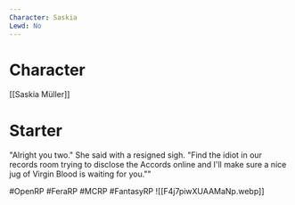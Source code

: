```yaml
---
Character: Saskia
Lewd: No
---
```

# Character
[[Saskia Müller]]
# Starter
"Alright you two." She said with a resigned sigh. "Find the idiot in our records room trying to disclose the Accords online and I'll make sure a nice jug of Virgin Blood is waiting for you.""

#OpenRP #FeraRP #MCRP #FantasyRP
![[F4j7piwXUAAMaNp.webp]]